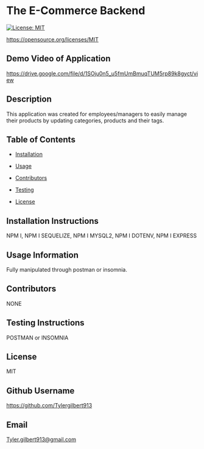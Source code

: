
    
# The E-Commerce Backend
    
[![License: MIT](https://img.shields.io/badge/License-MIT-yellow.svg)](https://opensource.org/licenses/MIT)

https://opensource.org/licenses/MIT

## Demo Video of Application

https://drive.google.com/file/d/1SOju0n5_u5fmUmBmuqTUM5rp89k8gyct/view

## Description 
    
This application was created for employees/managers to easily manage their products by updating categories, products and their tags.
    
## Table of Contents
    
* [Installation](#installation)
    
* [Usage](#usage)
    
* [Contributors](#contributing)
    
* [Testing](#test)
    
* [License](#license)
    
## Installation Instructions
    
NPM I, NPM I SEQUELIZE, NPM I MYSQL2, NPM I DOTENV, NPM I EXPRESS
    
## Usage Information 
    
Fully manipulated through postman or insomnia.
    
## Contributors 
    
NONE
    
## Testing Instructions 
    
POSTMAN or INSOMNIA
    
## License
    
MIT
    
## Github Username
    
https://github.com/Tylergilbert913
    
## Email
    
Tyler.gilbert913@gmail.com
    